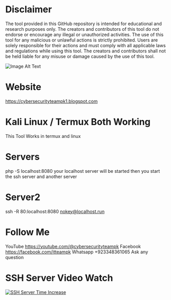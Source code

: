 # Disclaimer
The tool provided in this GitHub repository is intended for educational and research purposes only. The creators and contributors of this tool do not endorse or encourage any illegal or unauthorized activities. The use of this tool for any malicious or unlawful actions is strictly prohibited.
Users are solely responsible for their actions and must comply with all applicable laws and regulations while using this tool. The creators and contributors shall not be held liable for any misuse or damage caused by the use of this tool.


![Image Alt Text](https://blogger.googleusercontent.com/img/b/R29vZ2xl/AVvXsEgTF18Xcp9ZJBL2SC6LfZAWiK8EUDBqZ-OeYo68Ns7dcVa2qXvsOcsHhh3tkKuFyL7wqVAGUlMDTQx3ndp7hASXYCH7dwN4cw41-arG-a5G4PR9m35VcT3NN-gF_4LPQTujGh1qcPGzrT2gKM-x_QnuBHCc7Lb947_Bgk1nKDbuQfk0iqA42GTLFGs9SbA2/s1280/How%20To%20Hack%20Facebook.png)

# Website
https://cybersecurityteampk1.blogspot.com


# Kali Linux / Termux Both Working
This Tool Works in termux and linux

# Servers
php -S localhost:8080
your localhost server will be started
then you start the ssh server and another server

# Server2
ssh -R 80:localhost:8080 nokey@localhost.run

# Follow Me
YouTube
https://youtube.com/@cybersecurityteampk
Facebook
https://facebook.com/itteampk
Whatsapp
+923348361065
Ask any question

# SSH Server Video Watch
[![SSH Server Time Increase](https://img.youtube.com/vi/DRV3n6b2NGg/0.jpg)](https://www.youtube.com/watch?v=DRV3n6b2NGg)

